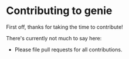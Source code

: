 # Contributing to genie

First off, thanks for taking the time to contribute!

There's currently not much to say here:

* Please file pull requests for all contributions.
